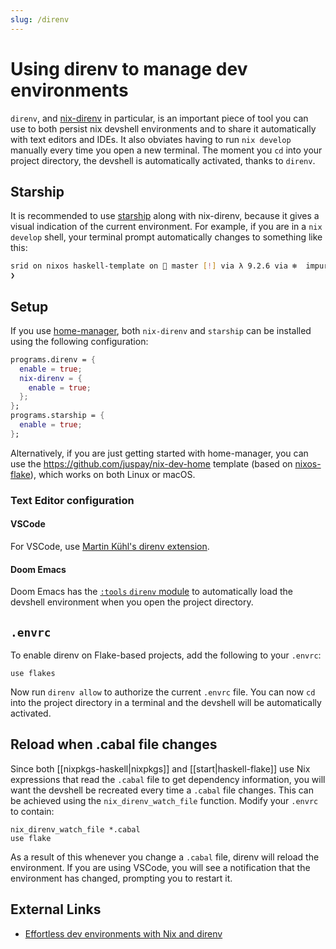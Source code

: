 ```yaml
---
slug: /direnv
---
```


# Using direnv to manage dev environments

`direnv`, and [nix-direnv] in particular, is an important piece of tool you can use to both persist nix devshell environments and to share it automatically with text editors and IDEs. It also obviates having to run `nix develop` manually every time you open a new terminal. The moment you `cd` into your project directory, the devshell is automatically activated, thanks to `direnv`. 

## Starship

It is recommended to use [starship](https://starship.rs/) along with nix-direnv, because it gives a visual indication of the current environment. For example, if you are in a `nix develop` shell, your terminal prompt automatically changes to something like this:

```sh
srid on nixos haskell-template on  master [!] via λ 9.2.6 via ❄️  impure (ghc-shell-for-haskell-template-0.1.0.0-0-env)
❯
```

## Setup 

If you use [home-manager](https://github.com/nix-community/home-manager), both `nix-direnv` and `starship` can be installed using the following configuration:

```nix
programs.direnv = {
  enable = true;
  nix-direnv = {
    enable = true;
  };
};
programs.starship = {
  enable = true;
};
```

Alternatively, if you are just getting started with home-manager, you can use the https://github.com/juspay/nix-dev-home template (based on [nixos-flake](https://github.com/srid/nixos-flake)), which works on both Linux or macOS.

### Text Editor configuration

#### VSCode

For VSCode, use [Martin Kühl's direnv extension](https://marketplace.visualstudio.com/items?itemName=mkhl.direnv).

#### Doom Emacs

Doom Emacs has the [`:tools` `direnv` module](https://github.com/doomemacs/doomemacs/tree/master/modules/tools/direnv) to automatically load the devshell environment when you open the project directory.

## `.envrc`

To enable direnv on Flake-based projects, add the following to your `.envrc`:

```text
use flakes
```

Now run `direnv allow` to authorize the current `.envrc` file. You can now `cd` into the project directory in a terminal and the devshell will be automatically activated.

## Reload when .cabal file changes

Since both [[nixpkgs-haskell|nixpkgs]] and [[start|haskell-flake]] use Nix expressions that read the `.cabal` file to get dependency information, you will want the devshell be recreated every time a `.cabal` file changes. This can be achieved using the `nix_direnv_watch_file` function. Modify your `.envrc` to contain:

```text
nix_direnv_watch_file *.cabal
use flake
```

As a result of this whenever you change a `.cabal` file, direnv will reload the environment. If you are using VSCode, you will see a notification that the environment has changed, prompting you to restart it.

## External Links

- [Effortless dev environments with Nix and direnv](https://determinate.systems/posts/nix-direnv)

[nix-direnv]: https://github.com/nix-community/nix-direnv
